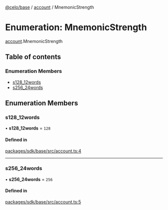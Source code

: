 [@celo/base](../README.md) / [account](../modules/account.md) / MnemonicStrength

# Enumeration: MnemonicStrength

[account](../modules/account.md).MnemonicStrength

## Table of contents

### Enumeration Members

- [s128\_12words](account.MnemonicStrength.md#s128_12words)
- [s256\_24words](account.MnemonicStrength.md#s256_24words)

## Enumeration Members

### s128\_12words

• **s128\_12words** = ``128``

#### Defined in

[packages/sdk/base/src/account.ts:4](https://github.com/celo-org/developer-tooling/blob/master/packages/sdk/base/src/account.ts#L4)

___

### s256\_24words

• **s256\_24words** = ``256``

#### Defined in

[packages/sdk/base/src/account.ts:5](https://github.com/celo-org/developer-tooling/blob/master/packages/sdk/base/src/account.ts#L5)
